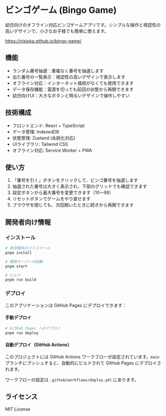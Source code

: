 # ビンゴゲーム (Bingo Game)

幼児向けのオフライン対応ビンゴゲームアプリです。シンプルな操作と視認性の高いデザインで、小さなお子様でも簡単に使えます。

https://nisioka.github.io/bingo-game/

## 機能

- ランダム番号抽選：重複なく番号を抽選します
- 出た番号の一覧表示：視認性の高いデザインで表示します
- オフライン対応：インターネット接続がなくても使用できます
- データ保存機能：電源を切っても前回の状態から再開できます
- 幼児向けUI：大きなボタンと明るいデザインで操作しやすい

## 技術構成

- フロントエンド: React + TypeScript
- データ管理: IndexedDB
- 状態管理: Zustand (永続化対応)
- UIライブラリ: Tailwind CSS
- オフライン対応: Service Worker + PWA

## 使い方

1. 「番号を引く」ボタンをクリックして、ビンゴ番号を抽選します
2. 抽選された番号は大きく表示され、下部のグリッドでも確認できます
3. 設定ボタンから最大番号を変更できます（10〜99）
4. リセットボタンでゲームをやり直せます
5. ブラウザを閉じても、次回開いたときに続きから再開できます

## 開発者向け情報

### インストール

```bash
# 依存関係のインストール
pnpm install

# 開発サーバーの起動
pnpm start

# ビルド
pnpm run build
```

### デプロイ

このアプリケーションは GitHub Pages にデプロイできます：

#### 手動デプロイ

```bash
# GitHub Pages へのデプロイ
pnpm run deploy
```

#### 自動デプロイ（GitHub Actions）

このプロジェクトには GitHub Actions ワークフローが設定されています。`main` ブランチにプッシュすると、自動的にビルドされて GitHub Pages にデプロイされます。

ワークフローの設定は `.github/workflows/deploy.yml` にあります。

## ライセンス

MIT License
